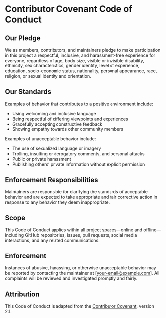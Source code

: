 # Contributor Covenant Code of Conduct

## Our Pledge

We as members, contributors, and maintainers pledge to make participation in this project a respectful, inclusive, and harassment-free experience for everyone, regardless of age, body size, visible or invisible disability, ethnicity, sex characteristics, gender identity, level of experience, education, socio-economic status, nationality, personal appearance, race, religion, or sexual identity and orientation.

## Our Standards

Examples of behavior that contributes to a positive environment include:
- Using welcoming and inclusive language
- Being respectful of differing viewpoints and experiences
- Gracefully accepting constructive feedback
- Showing empathy towards other community members

Examples of unacceptable behavior include:
- The use of sexualized language or imagery
- Trolling, insulting or derogatory comments, and personal attacks
- Public or private harassment
- Publishing others’ private information without explicit permission

## Enforcement Responsibilities

Maintainers are responsible for clarifying the standards of acceptable behavior and are expected to take appropriate and fair corrective action in response to any behavior they deem inappropriate.

## Scope

This Code of Conduct applies within all project spaces—online and offline—including GitHub repositories, issues, pull requests, social media interactions, and any related communications.

## Enforcement

Instances of abusive, harassing, or otherwise unacceptable behavior may be reported by contacting the maintainer at [your-email@example.com]. All complaints will be reviewed and investigated promptly and fairly.

## Attribution

This Code of Conduct is adapted from the [Contributor Covenant](https://www.contributor-covenant.org), version 2.1.
